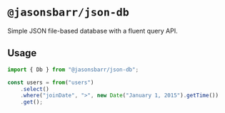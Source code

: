# `@jasonsbarr/json-db`

Simple JSON file-based database with a fluent query API.

## Usage

```js
import { Db } from "@jasonsbarr/json-db";

const users = from("users")
    .select()
    .where("joinDate", ">", new Date("January 1, 2015").getTime())
    .get();
```
